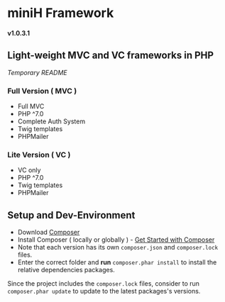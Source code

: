 # miniH Framework 
#### v1.0.3.1
## Light-weight MVC and VC frameworks in PHP

*_Temporary README_* 

### Full Version ( MVC )

- Full MVC
- PHP ^7.0
- Complete Auth System
- Twig templates
- PHPMailer

### Lite Version ( VC )

- VC only
- PHP ^7.0
- Twig templates
- PHPMailer

## Setup and Dev-Environment

- Download [Composer](https://getcomposer.org/download/)
- Install Composer ( locally or globally ) - [Get Started with Composer](https://getcomposer.org/doc/00-intro.md)
- Note that each version has its own `composer.json` and `composer.lock` files.
- Enter the correct folder and **run** `composer.phar install` to install the relative dependencies packages.

Since the project includes the `composer.lock` files, consider to run `composer.phar update` to update to the latest packages's versions.

